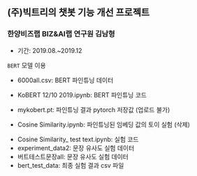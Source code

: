 ## (주)빅트리의 챗봇 기능 개선 프로젝트

### 한양비즈랩 BIZ&AI랩 연구원 김남형
* 기간: 2019.08.~2019.12

`BERT` 모델 이용

* 6000all.csv: BERT 파인튜닝 데이터
* KoBERT 12/10 2019.ipynb: BERT 파인튜닝 코드

* mykobert.pt: 파인튜닝 결과 pytorch 저장값 (업로드 불가)
* Cosine Similarity.ipynb: 파인튜닝된 임베딩 값의 토이 실험 (삭제)

+ Cosine Similarity_ test text.ipynb: 실험 코드
+ experiment_data2: 문장 유사도 실험 데이터
+ 버트테스트문장all: 문장 유사도 실험 데이터
+ bert_test_data: 최종 실험 결과 csv 파일
